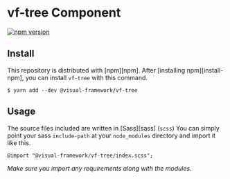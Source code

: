 # vf-tree Component

[![npm version](https://badge.fury.io/js/%40visual-framework%2Fvf-tree.svg)](https://badge.fury.io/js/%40visual-framework%2Fvf-tree)

## Install

This repository is distributed with [npm][npm]. After [installing npm][install-npm], you can install `vf-tree` with this command.

```
$ yarn add --dev @visual-framework/vf-tree
```

## Usage

The source files included are written in [Sass][sass] (`scss`) You can simply point your sass `include-path` at your `node_modules` directory and import it like this.

```
@import "@visual-framework/vf-tree/index.scss";
```

_Make sure you import any requirements along with the modules._
